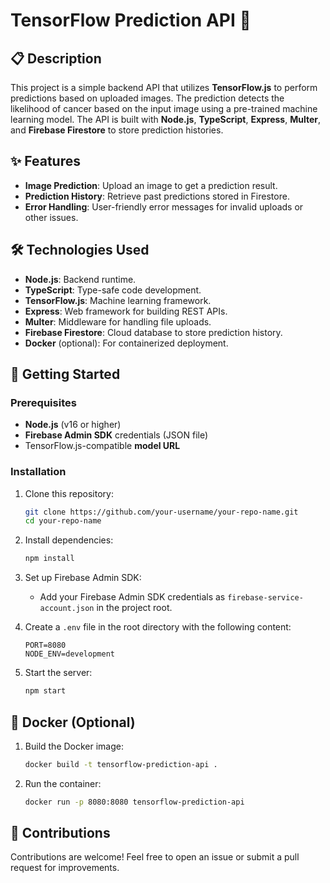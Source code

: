 # TensorFlow Prediction API 🚀

## 📋 Description

This project is a simple backend API that utilizes **TensorFlow.js** to perform predictions based on uploaded images. The prediction detects the likelihood of cancer based on the input image using a pre-trained machine learning model. The API is built with **Node.js**, **TypeScript**, **Express**, **Multer**, and **Firebase Firestore** to store prediction histories.

## ✨ Features

- **Image Prediction**: Upload an image to get a prediction result.
- **Prediction History**: Retrieve past predictions stored in Firestore.
- **Error Handling**: User-friendly error messages for invalid uploads or other issues.

## 🛠️ Technologies Used

- **Node.js**: Backend runtime.
- **TypeScript**: Type-safe code development.
- **TensorFlow.js**: Machine learning framework.
- **Express**: Web framework for building REST APIs.
- **Multer**: Middleware for handling file uploads.
- **Firebase Firestore**: Cloud database to store prediction history.
- **Docker** (optional): For containerized deployment.

## 🚀 Getting Started

### Prerequisites

- **Node.js** (v16 or higher)
- **Firebase Admin SDK** credentials (JSON file)
- TensorFlow.js-compatible **model URL**

### Installation

1. Clone this repository:
   ```bash
   git clone https://github.com/your-username/your-repo-name.git
   cd your-repo-name
   ```

2. Install dependencies:
   ```bash
   npm install
   ```

3. Set up Firebase Admin SDK:
   - Add your Firebase Admin SDK credentials as `firebase-service-account.json` in the project root.

4. Create a `.env` file in the root directory with the following content:
   ```env
   PORT=8080
   NODE_ENV=development
   ```

5. Start the server:
   ```bash
   npm start
   ```

## 🐳 Docker (Optional)

1. Build the Docker image:
   ```bash
   docker build -t tensorflow-prediction-api .
   ```

2. Run the container:
   ```bash
   docker run -p 8080:8080 tensorflow-prediction-api
   ```

## 🤝 Contributions

Contributions are welcome! Feel free to open an issue or submit a pull request for improvements.
